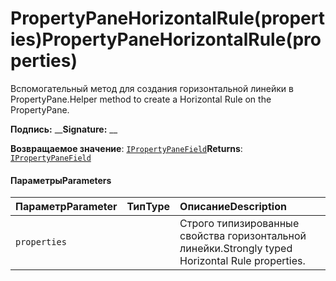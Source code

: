 # <a name="propertypanehorizontalruleproperties"></a><span data-ttu-id="2b71a-101">PropertyPaneHorizontalRule(properties)</span><span class="sxs-lookup"><span data-stu-id="2b71a-101">PropertyPaneHorizontalRule(properties)</span></span>




<span data-ttu-id="2b71a-102">Вспомогательный метод для создания горизонтальной линейки в PropertyPane.</span><span class="sxs-lookup"><span data-stu-id="2b71a-102">Helper method to create a Horizontal Rule on the PropertyPane.</span></span>

<span data-ttu-id="2b71a-103">**Подпись:** __</span><span class="sxs-lookup"><span data-stu-id="2b71a-103">**Signature:** __</span></span>

<span data-ttu-id="2b71a-104">**Возвращаемое значение**: [`IPropertyPaneField`](../sp-webpart-base/ipropertypanefield.md)<void></span><span class="sxs-lookup"><span data-stu-id="2b71a-104">**Returns**: [`IPropertyPaneField`](../sp-webpart-base/ipropertypanefield.md)<void></span></span>





#### <a name="parameters"></a><span data-ttu-id="2b71a-105">Параметры</span><span class="sxs-lookup"><span data-stu-id="2b71a-105">Parameters</span></span>


| <span data-ttu-id="2b71a-106">Параметр</span><span class="sxs-lookup"><span data-stu-id="2b71a-106">Parameter</span></span>    | <span data-ttu-id="2b71a-107">Тип</span><span class="sxs-lookup"><span data-stu-id="2b71a-107">Type</span></span>    | <span data-ttu-id="2b71a-108">Описание</span><span class="sxs-lookup"><span data-stu-id="2b71a-108">Description</span></span> |
|:-------------|:---------------|:------------|
| `properties`    |  | <span data-ttu-id="2b71a-109">Строго типизированные свойства горизонтальной линейки.</span><span class="sxs-lookup"><span data-stu-id="2b71a-109">Strongly typed Horizontal Rule properties.</span></span> |


